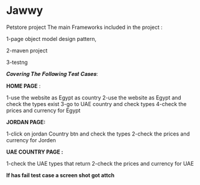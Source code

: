 # Jawwy
Petstore project The main Frameworks included in the project :

1-page object model design pattern,

2-maven project 

3-testng

𝑪𝒐𝒗𝒆𝒓𝒊𝒏𝒈 𝑻𝒉𝒆 𝑭𝒐𝒍𝒍𝒐𝒘𝒊𝒏𝒈 𝑻𝒆𝒔𝒕 𝑪𝒂𝒔𝒆𝒔:


**HOME PAGE**  :

1-use the website as Egypt as country
2-use the website as Egypt and check the types exist
3-go to UAE country and check types
4-check the prices and currency for Egypt


**JORDAN PAGE:**

1-click on jordan Country btn and check the types
2-check the prices and currency for Jorden


**UAE COUNTRY PAGE :**

1-check the UAE types that return
2-check the prices and currency for UAE

**If has fail test case a screen shot got attch** 